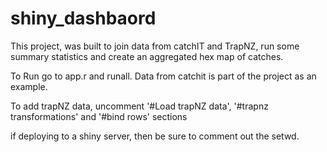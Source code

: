 # shiny_dashbaord
This project, was built to join data from catchIT and TrapNZ, run some summary statistics and create an aggregated hex map of catches.

To Run go to app.r and runall. Data from catchit is part of the project as an example. 

To add trapNZ data, uncomment '#Load trapNZ data', '#trapnz transformations' and '#bind rows' sections

if deploying to a shiny server, then be sure to comment out the setwd. 

 